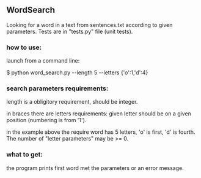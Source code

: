## WordSearch
Looking for a word in a text from sentences.txt according to given parameters. Tests are in "tests.py" file (unit tests).

### how to use:

launch from a command line: 

$ python word_search.py --length 5 --letters {'o':1,'d':4}


### search parameters requirements:

length is a obligitory requirement, should be integer.

in braces there are letters requirements: given letter should be on a given position (numbering is from '1').

in the example above the require word has 5 letters, 'o' is first, 'd' is fourth. The number of "letter parameters" may be >= 0.


### what to get:

the program prints first word met the parameters or an error message.
